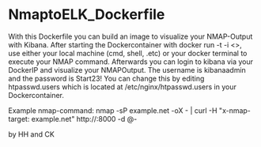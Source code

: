 # NmaptoELK_Dockerfile

With this Dockerfile you can build an image to visualize your NMAP-Output with Kibana.
After starting the Dockercontainer with docker run -t -i <<DockerImage>>,  
use either your local machine (cmd, shell, .etc) or your docker terminal to execute your NMAP command.
Afterwards you can login to kibana via your DockerIP and visualize your NMAPOutput.
The username is kibanaadmin and the password is Start23!
You can change this by editing htpasswd.users which is located at /etc/nginx/htpasswd.users in your Dockercontainer.

Example nmap-command: nmap -sP example.net -oX - | curl -H "x-nmap-target: example.net" http://<Container-IP>:8000 -d @-

by HH and CK

